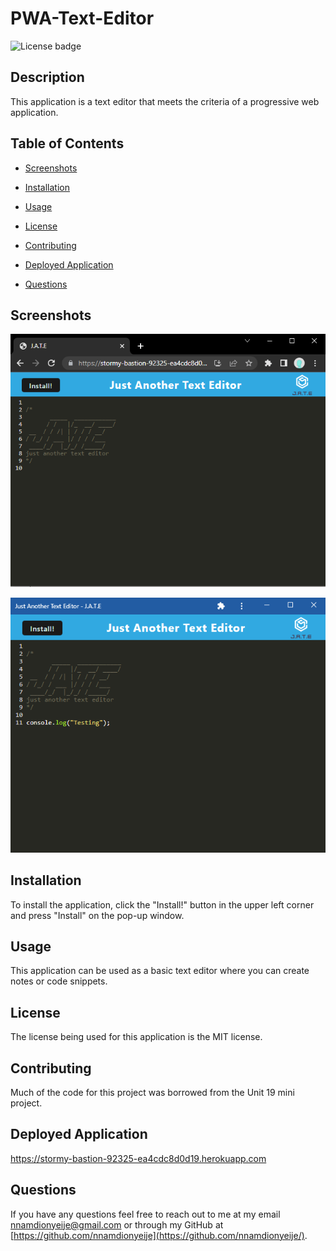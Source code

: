 # PWA-Text-Editor

![License badge](https://img.shields.io/badge/license-MIT-red.svg)

## Description

This application is a text editor that meets the criteria of a progressive web application.

## Table of Contents

- [Screenshots](#screenshots)

- [Installation](#installation)

- [Usage](#usage)

- [License](#license)

- [Contributing](#contributing)

- [Deployed Application](#deployed-application)

- [Questions](#questions)

## Screenshots

![Screenshot of the application runninng off of Heroku](./assets/images/web-app-screenshot.png)

![Screenshot of the application when installed](./assets/images/application-screenshot.png)

## Installation

To install the application, click the "Install!" button in the upper left corner and press "Install" on the pop-up window.

## Usage

This application can be used as a basic text editor where you can create notes or code snippets.

## License

The license being used for this application is the MIT license.

## Contributing

Much of the code for this project was borrowed from the Unit 19 mini project.

## Deployed Application

https://stormy-bastion-92325-ea4cdc8d0d19.herokuapp.com

## Questions

If you have any questions feel free to reach out to me at my email nnamdionyeije@gmail.com or through my GitHub at [https://github.com/nnamdionyeije](https://github.com/nnamdionyeije/).
